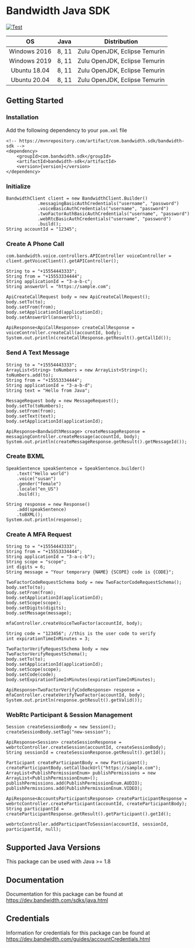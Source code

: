 # Bandwidth Java SDK

[![Test](https://github.com/Bandwidth/java-sdk/actions/workflows/test.yml/badge.svg)](https://github.com/Bandwidth/java-sdk/actions/workflows/test.yml)

| **OS** | **Java** | **Distribution** |
|:---:|:---:|:---:|
| Windows 2016 | 8, 11 | Zulu OpenJDK, Eclipse Temurin |
| Windows 2019 | 8, 11 | Zulu OpenJDK, Eclipse Temurin |
| Ubuntu 18.04 | 8, 11 | Zulu OpenJDK, Eclipse Temurin |
| Ubuntu 20.04 | 8, 11 | Zulu OpenJDK, Eclipse Temurin |
## Getting Started

### Installation

Add the following dependency to your `pom.xml` file

```
<!-- https://mvnrepository.com/artifact/com.bandwidth.sdk/bandwidth-sdk -->
<dependency>
    <groupId>com.bandwidth.sdk</groupId>
    <artifactId>bandwidth-sdk</artifactId>
    <version>{version}</version>
</dependency>
```

### Initialize

```
BandwidthClient client = new BandwidthClient.Builder()
            .messagingBasicAuthCredentials("username", "password")
            .voiceBasicAuthCredentials("username", "password")
            .twoFactorAuthBasicAuthCredentials("username", "password")
            .webRtcBasicAuthCredentials("username", "password")
            .build();
String accountId = "12345";
```

### Create A Phone Call

```
com.bandwidth.voice.controllers.APIController voiceController = client.getVoiceClient().getAPIController();

String to = "+15554443333";
String from = "+15553334444";
String applicationId = "3-a-b-c";
String answerUrl = "https://sample.com";

ApiCreateCallRequest body = new ApiCreateCallRequest();
body.setTo(to);
body.setFrom(from);
body.setApplicationId(applicationId);
body.setAnswerUrl(answerUrl);

ApiResponse<ApiCallResponse> createCallResponse = voiceController.createCall(accountId, body);
System.out.println(createCallResponse.getResult().getCallId());
```

### Send A Text Message

```
String to = "+15554443333";
ArrayList<String> toNumbers = new ArrayList<String>();
toNumbers.add(to);
String from = "+15553334444";
String applicationId = "3-a-b-d";
String text = "Hello from Java";

MessageRequest body = new MessageRequest();
body.setTo(toNumbers);
body.setFrom(from);
body.setText(text);
body.setApplicationId(applicationId);

ApiResponse<BandwidthMessage> createMessageResponse = messagingController.createMessage(accountId, body);
System.out.println(createMessageResponse.getResult().getMessageId());
```

### Create BXML

```
SpeakSentence speakSentence = SpeakSentence.builder()
    .text("Hello world")
    .voice("susan")
    .gender("female")
    .locale("en_US")
    .build();

String response = new Response()
    .add(speakSentence)
    .toBXML();
System.out.println(response);
```

### Create A MFA Request

```
String to = "+15554443333";
String from = "+15553334444";
String applicationId = "3-a-c-b");
String scope = "scope";
int digits = 6;
String message = "Your temporary {NAME} {SCOPE} code is {CODE}";

TwoFactorCodeRequestSchema body = new TwoFactorCodeRequestSchema();
body.setTo(to);
body.setFrom(from);
body.setApplicationId(applicationId);
body.setScope(scope);
body.setDigits(digits);
body.setMessage(message);

mfaController.createVoiceTwoFactor(accountId, body);

String code = "123456"; //this is the user code to verify
int expirationTimeInMinutes = 3;

TwoFactorVerifyRequestSchema body = new TwoFactorVerifyRequestSchema();
body.setTo(to);
body.setApplicationId(applicationId);
body.setScope(scope);
body.setCode(code);
body.setExpirationTimeInMinutes(expirationTimeInMinutes);

ApiResponse<TwoFactorVerifyCodeResponse> response = mfaController.createVerifyTwoFactor(accountId, body);
System.out.println(response.getResult().getValid());
```

### WebRtc Participant & Session Management

```
Session createSessionBody = new Session();
createSessionBody.setTag("new-session");

ApiResponse<Session> createSessionResponse = webrtcController.createSession(accountId, createSessionBody);
String sessionId = createSessionResponse.getResult().getId();

Participant createParticipantBody = new Participant();
createParticipantBody.setCallbackUrl("https://sample.com");
ArrayList<PublishPermissionEnum> publishPermissions = new ArrayList<PublishPermissionEnum>();
publishPermissions.add(PublishPermissionEnum.AUDIO);
publishPermissions.add(PublishPermissionEnum.VIDEO);

ApiResponse<AccountsParticipantsResponse> createParticipantResponse = webrtcController.createParticipant(accountId, createParticipantBody);
String participantId = createParticipantResponse.getResult().getParticipant().getId();

webrtcController.addParticipantToSession(accountId, sessionId, participantId, null);
```

## Supported Java Versions

This package can be used with Java >= 1.8 

## Documentation

Documentation for this package can be found at https://dev.bandwidth.com/sdks/java.html

## Credentials

Information for credentials for this package can be found at https://dev.bandwidth.com/guides/accountCredentials.html

